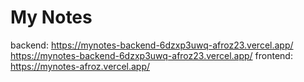 # My Notes

backend: https://mynotes-backend-6dzxp3uwq-afroz23.vercel.app/
https://mynotes-backend-6dzxp3uwq-afroz23.vercel.app/
frontend: https://mynotes-afroz.vercel.app/